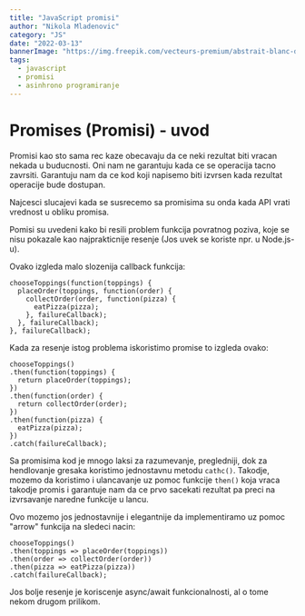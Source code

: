 ```yaml
---
title: "JavaScript promisi"
author: "Nikola Mladenovic"
category: "JS"
date: "2022-03-13"
bannerImage: "https://img.freepik.com/vecteurs-premium/abstrait-blanc-dans-style-papier-3d_23-2148390818.jpg?w=2000"
tags:
  - javascript
  - promisi
  - asinhrono programiranje
---
```


# Promises (Promisi) - uvod

Promisi kao sto sama rec kaze obecavaju da ce neki rezultat biti vracan nekada u buducnosti. Oni nam ne garantuju kada ce se operacija tacno zavrsiti. Garantuju nam da ce kod koji napisemo biti izvrsen kada rezultat operacije bude dostupan.

Najcesci slucajevi kada se susrecemo sa promisima su onda kada API vrati vrednost u obliku promisa.

Pomisi su uvedeni kako bi resili problem funkcija povratnog poziva, koje se nisu pokazale kao najprakticnije resenje (Jos uvek se koriste npr. u Node.js-u).

Ovako izgleda malo slozenija callback funkcija:

```other
chooseToppings(function(toppings) {
  placeOrder(toppings, function(order) {
    collectOrder(order, function(pizza) {
      eatPizza(pizza);
    }, failureCallback);
  }, failureCallback);
}, failureCallback);
```

Kada za resenje istog problema iskoristimo promise to izgleda ovako:

```other
chooseToppings()
.then(function(toppings) {
  return placeOrder(toppings);
})
.then(function(order) {
  return collectOrder(order);
})
.then(function(pizza) {
  eatPizza(pizza);
})
.catch(failureCallback);
```

Sa promisima kod je mnogo laksi za razumevanje, pregledniji, dok za hendlovanje gresaka koristimo jednostavnu metodu `cathc()`. Takodje, mozemo da koristimo i ulancavanje uz pomoc funkcije `then()` koja vraca takodje promis i garantuje nam da ce prvo sacekati rezultat pa preci na izvrsavanje naredne funkcije u lancu.

Ovo mozemo jos jednostavnije i elegantnije da implementiramo uz pomoc "arrow" funkcija na sledeci nacin:

```other
chooseToppings()
.then(toppings => placeOrder(toppings))
.then(order => collectOrder(order))
.then(pizza => eatPizza(pizza))
.catch(failureCallback);
```

Jos bolje resenje je koriscenje async/await funkcionalnosti, al o tome nekom drugom prilikom.
